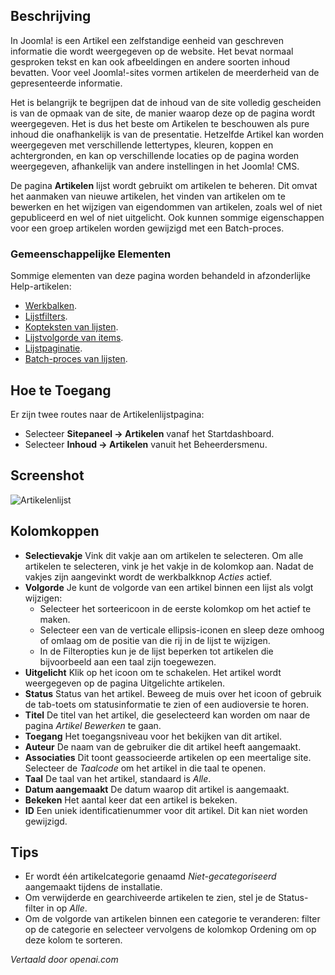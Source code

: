<!-- Filename: Help4.x:Articles  / Display title: Artikelen -->

## Beschrijving

In Joomla! is een Artikel een zelfstandige eenheid van geschreven informatie die wordt weergegeven op de website. Het bevat normaal gesproken tekst en kan ook afbeeldingen en andere soorten inhoud bevatten. Voor veel Joomla!-sites vormen artikelen de meerderheid van de gepresenteerde informatie.

Het is belangrijk te begrijpen dat de inhoud van de site volledig gescheiden is van de opmaak van de site, de manier waarop deze op de pagina wordt weergegeven. Het is dus het beste om Artikelen te beschouwen als pure inhoud die onafhankelijk is van de presentatie. Hetzelfde Artikel kan worden weergegeven met verschillende lettertypes, kleuren, koppen en achtergronden, en kan op verschillende locaties op de pagina worden weergegeven, afhankelijk van andere instellingen in het Joomla! CMS.

De pagina **Artikelen** lijst wordt gebruikt om artikelen te beheren. Dit omvat het aanmaken van nieuwe artikelen, het vinden van artikelen om te bewerken en het wijzigen van eigendommen van artikelen, zoals wel of niet gepubliceerd en wel of niet uitgelicht. Ook kunnen sommige eigenschappen voor een groep artikelen worden gewijzigd met een Batch-proces.

### Gemeenschappelijke Elementen

Sommige elementen van deze pagina worden behandeld in afzonderlijke Help-artikelen:

* [Werkbalken](jdocmanual?article=help/common-elements/toolbars).
* [Lijstfilters](jdocmanual?article=help/common-elements/list-filters).
* [Kopteksten van lijsten](jdocmanual?article=help/common-elements/list-column-headers).
* [Lijstvolgorde van items](jdocmanual?article=help/common-elements/list-ordering).
* [Lijstpaginatie](jdocmanual?article=help/common-elements/list-pagination).
* [Batch-proces van lijsten](jdocmanual?article=help/common-elements/list-batch-process).

## Hoe te Toegang

Er zijn twee routes naar de Artikelenlijstpagina:

* Selecteer **Sitepaneel → Artikelen** vanaf het Startdashboard.
* Selecteer **Inhoud → Artikelen** vanuit het Beheerdersmenu.

## Screenshot

![Artikelenlijst](../../../nl/images/articles/articles-list.png)

## Kolomkoppen

- **Selectievakje** Vink dit vakje aan om artikelen te selecteren. Om alle
  artikelen te selecteren, vink je het vakje in de kolomkop aan. Nadat de vakjes zijn aangevinkt
  wordt de werkbalkknop *Acties* actief.
- **Volgorde** Je kunt de volgorde van een artikel binnen een lijst als volgt wijzigen:
  - Selecteer het sorteericoon <i class="fa-solid fa-sort"></i> in de eerste
    kolomkop om het actief te maken.
  - Selecteer een van de verticale ellipsis-iconen <span class="icon-ellipsis-v"></span>
    en sleep deze omhoog of omlaag om de positie van die rij in de lijst te wijzigen.
  - In de Filteropties kun je de lijst beperken tot artikelen die bijvoorbeeld
    aan een taal zijn toegewezen.
- **Uitgelicht** Klik op het icoon om te schakelen. Het artikel wordt weergegeven op de
  pagina Uitgelichte artikelen.
- **Status** Status van het artikel. Beweeg de muis over het icoon of gebruik de tab-toets om
  statusinformatie te zien of een audioversie te horen.
- **Titel** De titel van het artikel, die geselecteerd kan worden om naar de
  pagina *Artikel Bewerken* te gaan.
- **Toegang** Het toegangsniveau voor het bekijken van dit artikel.
- **Auteur** De naam van de gebruiker die dit artikel heeft aangemaakt.
- **Associaties** Dit toont geassocieerde artikelen op een meertalige site.
  Selecteer de *Taalcode* om het artikel in die taal te openen.
- **Taal** De taal van het artikel, standaard is *Alle*.
- **Datum aangemaakt** De datum waarop dit artikel is aangemaakt.
- **Bekeken** Het aantal keer dat een artikel is bekeken.
- **ID** Een uniek identificatienummer voor dit artikel. Dit kan niet worden gewijzigd.

## Tips

- Er wordt één artikelcategorie genaamd *Niet-gecategoriseerd* aangemaakt tijdens de installatie.
- Om verwijderde en gearchiveerde artikelen te zien, stel je de Status-filter in op *Alle*.
- Om de volgorde van artikelen binnen een categorie te veranderen: filter op de
  categorie en selecteer vervolgens de kolomkop Ordening om op deze kolom te sorteren.

*Vertaald door openai.com*

